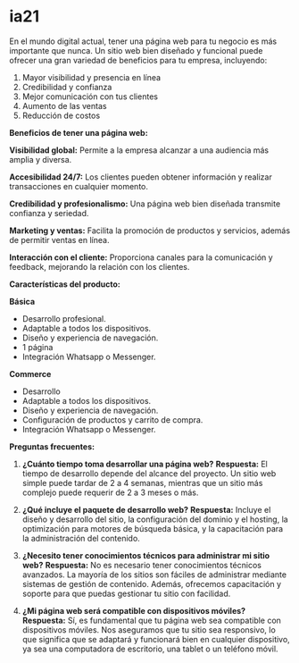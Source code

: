 # ia21

En el mundo digital actual, tener una página web para tu negocio es más importante que nunca. Un sitio web bien diseñado y funcional puede ofrecer una gran variedad de beneficios para tu empresa, incluyendo:

1. Mayor visibilidad y presencia en línea
2. Credibilidad y confianza
3. Mejor comunicación con tus clientes
4. Aumento de las ventas
5. Reducción de costos

**Beneficios de tener una página web:**

**Visibilidad global:** Permite a la empresa alcanzar a una audiencia más amplia y diversa.

**Accesibilidad 24/7:** Los clientes pueden obtener información y realizar transacciones en cualquier momento.

**Credibilidad y profesionalismo:** Una página web bien diseñada transmite confianza y seriedad.

**Marketing y ventas:** Facilita la promoción de productos y servicios, además de permitir ventas en línea.

**Interacción con el cliente:** Proporciona canales para la comunicación y feedback, mejorando la relación con los clientes.

**Características del producto:**

**Básica**
- Desarrollo profesional.
- Adaptable a todos los dispositivos.
- Diseño y experiencia de navegación.
- 1 página
- Integración Whatsapp o Messenger.

**Commerce**
- Desarrollo 
- Adaptable a todos los dispositivos.
- Diseño y experiencia de navegación.
- Configuración de productos y carrito de compra.
- Integración Whatsapp o Messenger.

**Preguntas frecuentes:**

1. **¿Cuánto tiempo toma desarrollar una página web?**
   **Respuesta:** El tiempo de desarrollo depende del alcance del proyecto. Un sitio web simple puede tardar de 2 a 4 semanas, mientras que un sitio más complejo puede requerir de 2 a 3 meses o más.

2. **¿Qué incluye el paquete de desarrollo web?**
   **Respuesta:** Incluye el diseño y desarrollo del sitio, la configuración del dominio y el hosting, la optimización para motores de búsqueda básica, y la capacitación para la administración del contenido.

3. **¿Necesito tener conocimientos técnicos para administrar mi sitio web?**
   **Respuesta:** No es necesario tener conocimientos técnicos avanzados. La mayoría de los sitios son fáciles de administrar mediante sistemas de gestión de contenido. Además, ofrecemos capacitación y soporte para que puedas gestionar tu sitio con facilidad.

4. **¿Mi página web será compatible con dispositivos móviles?**
   **Respuesta:** Sí, es fundamental que tu página web sea compatible con dispositivos móviles. Nos aseguramos que tu sitio sea responsivo, lo que significa que se adaptará y funcionará bien en cualquier dispositivo, ya sea una computadora de escritorio, una tablet o un teléfono móvil.
